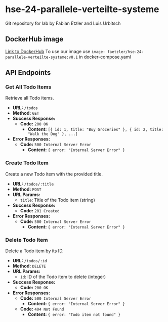 # hse-24-parallele-verteilte-systeme
Git repository for lab by Fabian Etzler and Luis Urbitsch

## DockerHub image
[Link to DockerHub](https://hub.docker.com/r/faetzler/hse-24-parallele-verteilte-systeme)
To use our image use ```image: faetzler/hse-24-parallele-verteilte-systeme:v0.1``` in docker-compose.yaml

## API Endpoints

### Get All Todo Items

Retrieve all Todo items.

- **URL:** `/todos`
- **Method:** `GET`
- **Success Response:**
  - **Code:** `200 OK`
    - **Content:** `[{ id: 1, title: "Buy Groceries" }, { id: 2, title: "Walk the Dog" }, ...]`
- **Error Responses:**
  - **Code:** `500 Internal Server Error`
    - **Content:** `{ error: "Internal Server Error" }`

### Create Todo Item

Create a new Todo item with the provided title.

- **URL:** `/todos/:title`
- **Method:** `POST`
- **URL Params:**
  - `title`: Title of the Todo item (string)
- **Success Response:**
  - **Code:** `201 Created`
- **Error Responses:**
  - **Code:** `500 Internal Server Error`
    - **Content:** `{ error: "Internal Server Error" }`

### Delete Todo Item

Delete a Todo item by its ID.

- **URL:** `/todos/:id`
- **Method:** `DELETE`
- **URL Params:**
  - `id`: ID of the Todo item to delete (integer)
- **Success Response:**
  - **Code:** `200 OK`
- **Error Responses:**
  - **Code:** `500 Internal Server Error`
    - **Content:** `{ error: "Internal Server Error" }`
  - **Code:** `404 Not Found`
    - **Content:** `{ error: "Todo item not found" }`
